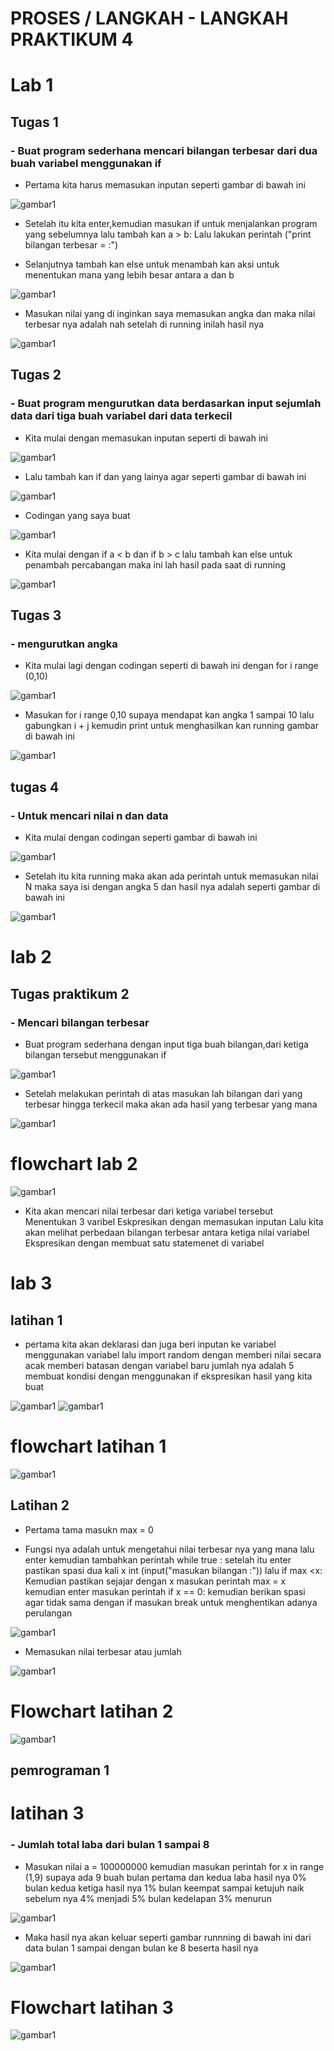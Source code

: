 # PROSES / LANGKAH - LANGKAH PRAKTIKUM 4

# Lab 1
## Tugas 1

### - Buat program sederhana mencari bilangan terbesar dari dua buah variabel menggunakan if

- Pertama kita harus memasukan inputan  seperti gambar di bawah ini 

![gambar1](gambar/GAMBAR1A.png)

- Setelah itu kita enter,kemudian masukan if untuk menjalankan program yang sebelumnya lalu tambah kan a > b: 
Lalu lakukan perintah ("print bilangan terbesar = :")

- Selanjutnya tambah kan else untuk menambah kan aksi untuk menentukan mana yang lebih besar antara a dan b

![gambar1](gambar/GAMBAR17A.png)


- Masukan nilai yang di inginkan saya memasukan angka dan maka nilai terbesar nya adalah nah setelah di running inilah hasil nya

![gambar1](gambar/GAMBAR2A.png)


##  Tugas 2


### - Buat program mengurutkan data berdasarkan input sejumlah data dari tiga buah variabel dari data terkecil

- Kita mulai dengan memasukan inputan seperti di bawah ini

![gambar1](gambar/GAMBAR4A.png)

- Lalu tambah kan if dan yang lainya agar seperti gambar di bawah ini 

![gambar1](gambar/GAMBAR16A.png)

- Codingan yang saya buat 

![gambar1](gambar/GAMBAR3A.png)


- Kita mulai dengan if a < b dan if b > c lalu tambah kan else untuk penambah percabangan maka ini lah hasil pada saat di running

![gambar1](gambar/GAMBAR5A.png)

## Tugas 3

### -  mengurutkan angka 

- Kita mulai lagi dengan codingan seperti di bawah ini dengan for i range (0,10)

![gambar1](gambar/GAMBAR18A.png)


- Masukan for i range 0,10 supaya mendapat kan angka 1 sampai 10 lalu gabungkan i + j kemudin print untuk menghasilkan kan running gambar di bawah ini

![gambar1](gambar/GAMBAR19A.png)

## tugas 4

### - Untuk mencari nilai n dan data 

- Kita mulai dengan codingan seperti gambar di bawah ini 

![gambar1](gambar/GAMBAR8A.png)

- Setelah itu kita running maka akan ada perintah untuk memasukan nilai N maka saya isi dengan angka 5 dan hasil nya adalah seperti gambar di bawah ini

![gambar1](gambar/GAMBAR9A.png)

# lab 2
## Tugas praktikum 2

### - Mencari bilangan terbesar

- Buat program sederhana dengan input tiga buah bilangan,dari ketiga bilangan tersebut menggunakan if

![gambar1](gambar/GAMBAR21A.png)

- Setelah melakukan perintah di atas masukan lah bilangan dari yang terbesar hingga terkecil maka akan ada hasil yang terbesar yang mana

![gambar1](gambar/GAMBAR20B.png)

# flowchart lab 2 

![gambar1](gambar/flowchartlab2a.png)

- Kita akan mencari nilai terbesar dari ketiga variabel tersebut Menentukan 3 varibel Eskpresikan dengan memasukan inputan Lalu kita akan melihat perbedaan bilangan terbesar antara ketiga nilai variabel Ekspresikan dengan membuat satu statemenet di variabel 

# lab 3
## latihan 1 

- pertama kita akan deklarasi dan juga beri inputan ke variabel menggunakan variabel lalu import random dengan memberi nilai secara acak  memberi batasan dengan variabel baru jumlah nya adalah 5 membuat kondisi dengan menggunakan if ekspresikan hasil yang kita buat

![gambar1](gambar/GAMBAR8A.png)
![gambar1](gambar/GAMBAR9A.png)

# flowchart latihan 1

![gambar1](gambar/flowchartlatihan1a.png)

## Latihan 2

- Pertama tama masukn max = 0

- Fungsi nya adalah untuk mengetahui nilai terbesar nya yang mana lalu enter kemudian tambahkan perintah while true  : setelah itu enter pastikan spasi dua kali x int (input("masukan bilangan :")) lalu if max <x: 
Kemudian pastikan sejajar dengan x masukan perintah max = x kemudian enter masukan perintah if x == 0: kemudian berikan spasi agar tidak sama dengan if masukan break untuk menghentikan adanya perulangan  

 ![gambar1](gambar/GAMBAR12A.png)

- Memasukan nilai terbesar atau jumlah 

![gambar1](gambar/GAMBAR13A.png)

# Flowchart latihan 2 

![gambar1](gambar/flowchartlatihan2.png)


## pemrograman 1

# latihan 3

### - Jumlah total laba dari bulan 1 sampai 8

- Masukan nilai a = 100000000 kemudian masukan perintah for x in range (1,9) supaya ada 9 buah bulan pertama dan kedua laba hasil nya 0% bulan kedua ketiga hasil nya 1% bulan keempat sampai ketujuh naik sebelum nya 4% menjadi 5% bulan kedelapan 3% menurun 

![gambar1](gambar/GAMBAR14A.png)

- Maka hasil nya akan keluar seperti gambar runnning di bawah ini dari data bulan 1 sampai dengan bulan ke 8 beserta hasil nya 

![gambar1](gambar/GAMBAR15A.png)

# Flowchart latihan 3

![gambar1](gambar/flowchartlatihan3a.png)

